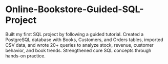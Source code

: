 # Online-Bookstore-Guided-SQL-Project
Built my first SQL project by following a guided tutorial. Created a PostgreSQL database with Books, Customers, and Orders tables, imported CSV data, and wrote 20+ queries to analyze stock, revenue, customer behavior, and book trends. Strengthened core SQL concepts through hands-on practice.
